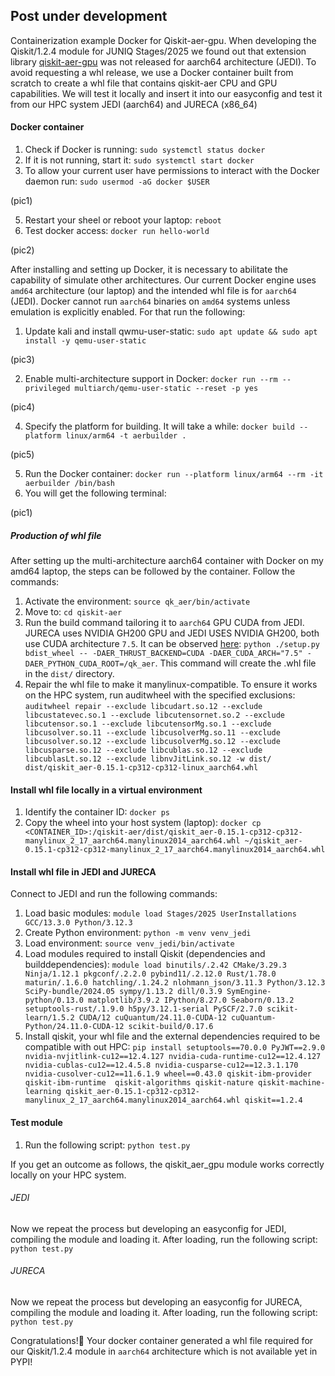## Post under development

Containerization example Docker for Qiskit-aer-gpu.
When developing the Qiskit/1.2.4 module for JUNIQ Stages/2025 we found out that extension library [qiskit-aer-gpu](https://pypi.org/project/qiskit-aer-gpu/#files) was not released for aarch64 architecture (JEDI). To avoid requesting a whl release, we use a Docker container built from scratch to create a whl file that contains qiskit-aer CPU and GPU capabilities.
We will test it locally and insert it into our easyconfig and test it from our HPC system JEDI (aarch64) and JURECA (x86_64)

#### Docker container

1. Check if Docker is running: `sudo systemctl status docker`
2. If it is not running, start it: `sudo systemctl start docker`
3. To allow your current user have permissions to interact with the Docker daemon run: `sudo usermod -aG docker $USER`

(pic1)

5. Restart your sheel or reboot your laptop: `reboot`
6. Test docker access: `docker run hello-world`

(pic2)

After installing and setting up Docker, it is necessary to abilitate the capability of simulate other architectures. Our current Docker engine uses `amd64` architecture (our laptop) and the intended whl file is for `aarch64` (JEDI). Docker cannot run `aarch64` binaries on `amd64` systems unless emulation is explicitly enabled. For that run the following:

1. Update kali and install qwmu-user-static: `sudo apt update && sudo apt install -y qemu-user-static`

(pic3)

2. Enable multi-architecture support in Docker: `docker run --rm --privileged multiarch/qemu-user-static --reset -p yes`

(pic4)
   
4. Specify the platform for building. It will take a while: `docker build --platform linux/arm64 -t aerbuilder .`

(pic5)

5. Run the Docker container: `docker run --platform linux/arm64 --rm -it aerbuilder /bin/bash`
6. You will get the following terminal:

(pic1)

##### Production of whl file

After setting up the multi-architecture aarch64 container with Docker on my amd64 laptop, the steps can be followed by the container. Follow the commands:

1. Activate the environment: `source qk_aer/bin/activate`
2. Move to: `cd qiskit-aer`
3. Run the build command tailoring it to `aarch64` GPU CUDA from JEDI. JURECA uses NVIDIA GH200 GPU and JEDI USES NVIDIA GH200, both use CUDA architecture `7.5`. It can be observed [here](https://developer.nvidia.com/cuda-gpus): `python ./setup.py bdist_wheel -- -DAER_THRUST_BACKEND=CUDA -DAER_CUDA_ARCH="7.5" -DAER_PYTHON_CUDA_ROOT=/qk_aer`. This command will create the .whl file in the `dist/` directory.
4. Repair the whl file to make it manylinux-compatible. To ensure it works on the HPC system, run auditwheel with the specified exclusions: `auditwheel repair --exclude libcudart.so.12 --exclude libcustatevec.so.1 --exclude libcutensornet.so.2 --exclude libcutensor.so.1 --exclude libcutensorMg.so.1 --exclude libcusolver.so.11 --exclude libcusolverMg.so.11 --exclude libcusolver.so.12 --exclude libcusolverMg.so.12 --exclude libcusparse.so.12 --exclude libcublas.so.12 --exclude libcublasLt.so.12 --exclude libnvJitLink.so.12 -w dist/ dist/qiskit_aer-0.15.1-cp312-cp312-linux_aarch64.whl`

#### Install whl file locally in a virtual environment

1. Identify the container ID: `docker ps`
2. Copy the wheel into your host system (laptop): `docker cp <CONTAINER_ID>:/qiskit-aer/dist/qiskit_aer-0.15.1-cp312-cp312-manylinux_2_17_aarch64.manylinux2014_aarch64.whl ~/qiskit_aer-0.15.1-cp312-cp312-manylinux_2_17_aarch64.manylinux2014_aarch64.whl`

#### Install whl file in JEDI and JURECA

Connect to JEDI and run the following commands:
1. Load basic modules: `module load Stages/2025 UserInstallations GCC/13.3.0 Python/3.12.3`
2. Create Python environment: `python -m venv venv_jedi`
3. Load environment: `source venv_jedi/bin/activate`
4. Load modules required to install Qiskit (dependencies and builddependencies): `module load binutils/.2.42 CMake/3.29.3 Ninja/1.12.1 pkgconf/.2.2.0 pybind11/.2.12.0 Rust/1.78.0 maturin/.1.6.0 hatchling/.1.24.2 nlohmann_json/3.11.3 Python/3.12.3 SciPy-bundle/2024.05 sympy/1.13.2 dill/0.3.9 SymEngine-python/0.13.0 matplotlib/3.9.2 IPython/8.27.0 Seaborn/0.13.2 setuptools-rust/.1.9.0 h5py/3.12.1-serial PySCF/2.7.0 scikit-learn/1.5.2 CUDA/12 cuQuantum/24.11.0-CUDA-12 cuQuantum-Python/24.11.0-CUDA-12 scikit-build/0.17.6`
5. Install qiskit, your whl file and the external dependencies required to be compatible with out HPC: `pip install setuptools==70.0.0 PyJWT==2.9.0 nvidia-nvjitlink-cu12==12.4.127 nvidia-cuda-runtime-cu12==12.4.127 nvidia-cublas-cu12==12.4.5.8 nvidia-cusparse-cu12==12.3.1.170 nvidia-cusolver-cu12==11.6.1.9 wheel==0.43.0 qiskit-ibm-provider qiskit-ibm-runtime  qiskit-algorithms qiskit-nature qiskit-machine-learning qiskit_aer-0.15.1-cp312-cp312-manylinux_2_17_aarch64.manylinux2014_aarch64.whl qiskit==1.2.4`

#### Test module

1. Run the following script: `python test.py`


If you get an outcome as follows, the qiskit_aer_gpu module works correctly locally on your HPC system.

###### JEDI

Now we repeat the process but developing an easyconfig for JEDI, compiling the module and loading it. After loading, run the following script: `python test.py`

###### JURECA

Now we repeat the process but developing an easyconfig for JURECA, compiling the module and loading it. After loading, run the following script: `python test.py`

Congratulations!🥳 Your docker container generated a whl file required for our Qiskit/1.2.4 module in `aarch64` architecture which is not available yet in PYPI!
